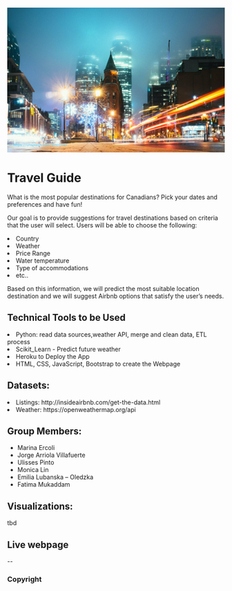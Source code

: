 ![Travel Guid](images/travel1.jpg)

# Travel Guide
What is the most popular destinations for Canadians? Pick your dates and preferences and have fun!

Our goal is to provide suggestions for travel destinations based on criteria that the user will select. Users will be able to choose the following: 
<li>Country</li>
<li>Weather</li>
<li>Price Range</li>
<li>Water temperature</li>
<li>Type of accommodations</li>
<li>etc..</li>

Based on this information, we will predict the most suitable location destination and we will suggest Airbnb options that satisfy the user’s needs.

## Technical Tools to be Used
<li>Python: read data sources,weather API, merge and clean data, ETL process</li>
<li>Scikit_Learn - Predict future weather</li>
<li>Heroku to Deploy the App</li>
<li>HTML, CSS, JavaScript, Bootstrap to create the Webpage</li>

## Datasets:
<li> Listings: http://insideairbnb.com/get-the-data.html</li>
<li> Weather: https://openweathermap.org/api</li>

## Group Members:

-	Marina Ercoli 
-	Jorge Arriola Villafuerte
-	Ulisses Pinto 
-	Monica Lin 
-	Emilia Lubanska – Oledzka
-	Fatima Mukaddam

## Visualizations:
tbd
## Live webpage
--
### Copyright
